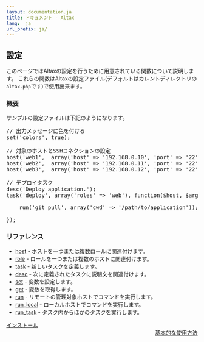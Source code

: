 ```yaml
---
layout: documentation.ja
title: ドキュメント - Altax
lang:  ja
url_prefix: ja/
---
```

## 設定

このページではAltaxの設定を行うために用意されている関数について説明します。
これらの関数はAltaxの設定ファイル(デフォルトはカレントディレクトリの`altax.php`です)で使用出来ます。

### 概要

サンプルの設定ファイルは下記のようになります。

<pre class="php">
// 出力メッセージに色を付ける
set('colors', true);

// 対象のホストとSSHコネクションの設定
host('web1',  array('host' => '192.168.0.10', 'port' => '22'), 'web');
host('web2',  array('host' => '192.168.0.11', 'port' => '22'), 'web');
host('web3',  array('host' => '192.168.0.12', 'port' => '22'), 'web');

// デプロイタスク
desc('Deploy application.');
task('deploy', array('roles' => 'web'), function($host, $args){

    run('git pull', array('cwd' => '/path/to/application'));

});
</pre>

### リファレンス

* [host](/altax/ja/documentation/configuration/host.html) - ホストを一つまたは複数ロールに関連付けます。
* [role](/altax/ja/documentation/configuration/role.html) - ロールを一つまたは複数のホストに関連付けます。
* [task](/altax/ja/documentation/configuration/task.html) - 新しいタスクを定義します。
* [desc](/altax/ja/documentation/configuration/desc.html) - 次に定義されたタスクに説明文を関連付けます。
* [set](/altax/ja/documentation/configuration/set.html) - 変数を設定します。
* [get](/altax/ja/documentation/configuration/get.html) - 変数を取得します。
* [run](/altax/ja/documentation/configuration/run.html) - リモートの管理対象ホストでコマンドを実行します。
* [run_local](/altax/ja/documentation/configuration/run_local.html) - ローカルホストでコマンドを実行します。
* [run_task](/altax/ja/documentation/configuration/run_task.html) - タスク内からほかのタスクを実行します。


<div class="row">
  <div class="span4">
    <a class="prev" href="/altax/ja/documentation/installation.html">インストール</a>
  </div>
  <div class="span4 offset1" style="text-align: right;">
    <a class="next" href="/altax/ja/documentation/basic-usage.html">基本的な使用方法</a>
  </div>
</div>
